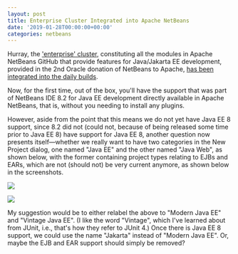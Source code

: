 ```yaml
---
layout: post
title: Enterprise Cluster Integrated into Apache NetBeans
date: '2019-01-28T00:00:00+00:00'
categories: netbeans
---
```

Hurray, the <a href="https://github.com/apache/incubator-netbeans/tree/master/enterprise">'enterprise' cluster</a>, constituting all the modules in Apache NetBeans GitHub that provide features for Java/Jakarta EE development, provided in the 2nd Oracle donation of NetBeans to Apache, <a href="https://github.com/apache/incubator-netbeans/pull/1104">has been integrated into the daily builds</a>.

<p>Now, for the first time, out of the box, you'll have the support that was part of NetBeans IDE 8.2 for Java EE development directly available in Apache NetBeans, that is, without you needing to install any plugins.</p>

<p>However, aside from the point that this means we do not yet have Java EE 8 support, since 8.2 did not (could not, because of being released some time prior to Java EE 8) have support for Java EE 8, another question now presents itself—whether we really want to have two categories in the New Project dialog, one named "Java EE" and the other named "Java Web", as shown below, with the former containing project types relating to EJBs and EARs, which are not (should not) be very current anymore, as shown below in the screenshots.</p>

<p><img src="https://app.compendium.com/api/post_attachments/77820c69-ab1f-4cae-a59d-5344a1496127/view"/></p>

<p><img src="https://app.compendium.com/api/post_attachments/ec0ff0ce-1d7e-45bc-b052-0bc32a787a5d/view"/></p>

<p>My suggestion would be to either relabel the above to "Modern Java EE" and "Vintage Java EE". (I like the word "Vintage", which I've learned about from JUnit, i.e., that's how they refer to JUnit 4.) Once there is Java EE 8 support, we could use the name "Jakarta" instead of "Modern Java EE". Or, maybe the EJB and EAR support should simply be removed?

